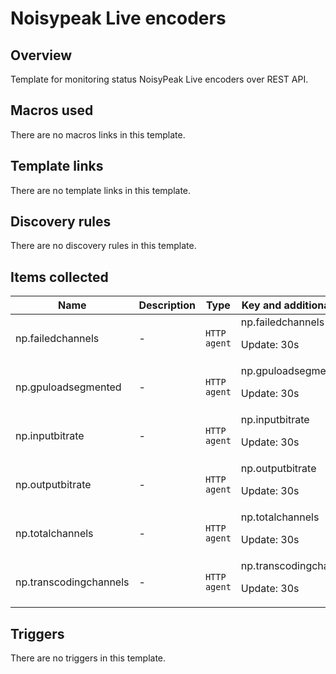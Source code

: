 # Noisypeak Live encoders

## Overview

Template for monitoring status NoisyPeak Live encoders over REST API.


 

## Macros used

There are no macros links in this template.

## Template links

There are no template links in this template.

## Discovery rules

There are no discovery rules in this template.

## Items collected

|Name|Description|Type|Key and additional info|
|----|-----------|----|----|
|np.failedchannels|<p>-</p>|`HTTP agent`|np.failedchannels<p>Update: 30s</p>|
|np.gpuloadsegmented|<p>-</p>|`HTTP agent`|np.gpuloadsegmented<p>Update: 30s</p>|
|np.inputbitrate|<p>-</p>|`HTTP agent`|np.inputbitrate<p>Update: 30s</p>|
|np.outputbitrate|<p>-</p>|`HTTP agent`|np.outputbitrate<p>Update: 30s</p>|
|np.totalchannels|<p>-</p>|`HTTP agent`|np.totalchannels<p>Update: 30s</p>|
|np.transcodingchannels|<p>-</p>|`HTTP agent`|np.transcodingchannels<p>Update: 30s</p>|
## Triggers

There are no triggers in this template.

